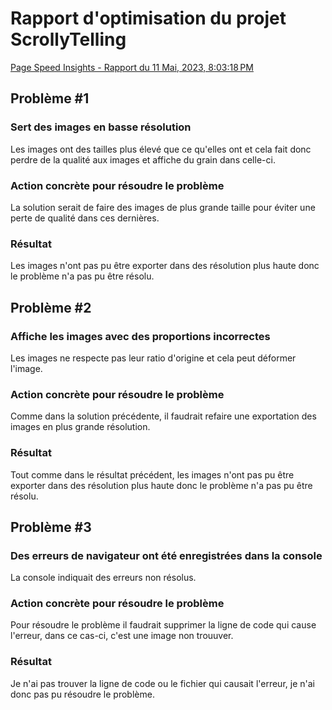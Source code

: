 # Rapport d'optimisation du projet ScrollyTelling

[Page Speed Insights - Rapport du 11 Mai, 2023, 8:03:18 PM](https://pagespeed.web.dev/analysis/https-jaysus55-github-io-cholette-jeremy-scrollytelling/nt4g74fiow?form_factor=desktop)

## Problème #1
### Sert des images en basse résolution
Les images ont des tailles plus élevé que ce qu'elles ont et cela fait donc perdre de la qualité aux images et affiche du grain dans celle-ci.

### Action concrète pour résoudre le problème
La solution serait de faire des images de plus grande taille pour éviter une perte de qualité dans ces dernières.

### Résultat
Les images n'ont pas pu être exporter dans des résolution plus haute donc le problème n'a pas pu être résolu.

## Problème #2
### Affiche les images avec des proportions incorrectes
Les images ne respecte pas leur ratio d'origine et cela peut déformer l'image.

### Action concrète pour résoudre le problème 
Comme dans la solution précédente, il faudrait refaire une exportation des images en plus grande résolution.

### Résultat
Tout comme dans le résultat précédent, les images n'ont pas pu être exporter dans des résolution plus haute donc le problème n'a pas pu être résolu.

## Problème #3
### Des erreurs de navigateur ont été enregistrées dans la console
La console indiquait des erreurs non résolus.

### Action concrète pour résoudre le problème 
Pour résoudre le problème il faudrait supprimer la ligne de code qui cause l'erreur, dans ce cas-ci, c'est une image non trouuver.

### Résultat
Je n'ai pas trouver la ligne de code ou le fichier qui causait l'erreur, je n'ai donc pas pu résoudre le problème.
